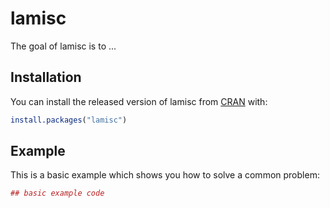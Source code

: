 # lamisc

The goal of lamisc is to ...

## Installation

You can install the released version of lamisc from [CRAN](https://CRAN.R-project.org) with:

``` r
install.packages("lamisc")
```

## Example

This is a basic example which shows you how to solve a common problem:

``` r
## basic example code
```

